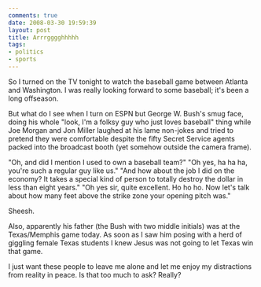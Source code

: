 ```yaml
---
comments: true
date: 2008-03-30 19:59:39
layout: post
title: Arrrgggghhhhh
tags:
- politics
- sports
---
```


So I turned on the TV tonight to watch the baseball game between Atlanta and Washington. I was really looking forward to some baseball; it's been a long offseason.

But what do I see when I turn on ESPN but George W. Bush's smug face, doing his whole "look, I'm a folksy guy who just loves baseball" thing while Joe Morgan and Jon Miller laughed at his lame non-jokes and tried to pretend they were comfortable despite the fifty Secret Service agents packed into the broadcast booth (yet somehow outside the camera frame).<!-- more -->

"Oh, and did I mention I used to own a baseball team?"
"Oh yes, ha ha ha, you're such a regular guy like us."
"And how about the job I did on the economy? It takes a special kind of person to totally destroy the dollar in less than eight years."
"Oh yes sir, quite excellent.  Ho ho ho. Now let's talk about how many feet above the strike zone your opening pitch was."

Sheesh.

Also, apparently his father (the Bush with two middle initials) was at the Texas/Memphis game today.  As soon as I saw him posing with a herd of giggling female Texas students I knew Jesus was not going to let Texas win that game.

I just want these people to leave me alone and let me enjoy my distractions from reality in peace.  Is that too much to ask? Really?
